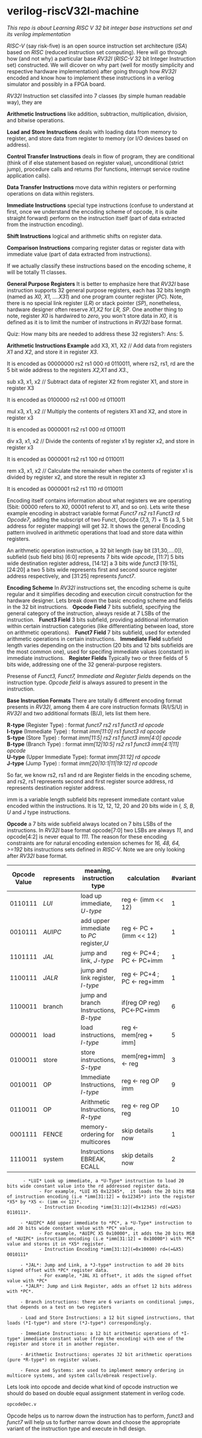 # verilog-riscV32I-machine


*This repo is about Learning  RISC V 32 bit integer base instructions set and its verilog implementation*

*RISC-V* (say risk-five) is an open source instruction set architecture (*ISA*) based on 
*RISC* (reduced instruction set computing). Here will go through how (and not why) a particular base *RV32I* 
(*RISC-V* 32 bit Integer Instruction set) constructed. We will dicover on why part (well for mostly simplicity and respective hardware implementation) after
going through how *RV32I* encoded and know how to implement these instructions in a verilog simulator and possibly in a FPGA board.


*RV32I* Instruction set classifed into 7 classes (by simple human readable way), they are

**Arithmetic Instructions** like addition, subtraction, multiplication, division, and bitwise operations.

**Load and Store Instructions** deals with loading data from memory to register, and store data from register to memory (or I/O devices based on address).

**Control Transfer Instructions** deals in flow of program, they are conditional (think of if else statement based on register value), unconditional (strict jump), 
procedure calls  and returns (for functions, interrupt service routine application calls). 

**Data Transfer Instructions** move data within registers or performing operations on data within registers.

**Immediate Instructions** special type instructions (confuse to understand at first, once we understand the encoding scheme of opcode, it is quite straight forward) perform on the 
instruction itself (part of data extracted from the instruction encoding).

**Shift Instructions** logical and arithmetic shifts on register data.

**Comparison Instructions** comparing register datas or register data with immediate value (part of data extracted from instructions).

If we actually classify these instructions based on the encoding scheme, it will be totally 11 classes.

**General Purpose Registers**
It is better to emphasize here that *RV32I* base instruction supports 32 general purpose registers, each has 32 bits length (named as *X0, X1, ....X31*) and one program counter register (*PC*). 
Note, there is no special link register (*LR*) or stack pointer (*SP*), nonetheless, hardware designer often reserve *X1,X2* for *LR, SP*. 
One another thing to note, register *X0* is hardwired to *zero*, you won't store data in *X0*, it is defined as it is to limit the number of instructions in *RV32I* base format.

Quiz: How many bits are needed to address these 32 registers?: Ans: 5.

**Arithmetic Instructions Example**
add X3, X1, X2   // Add data from registers *X1* and *X2*, and store it in register *X3*.

It is encoded as 00000000  rs2 rs1 000 rd 0110011, where rs2, rs1, rd are the 5 bit wide address to the registers *X2,X1* and *X3*.,

sub x3, x1, x2   // Subtract data of register X2 from register X1, and store in register X3

It is encoded as 0100000 rs2 rs1 000 rd 0110011

mul x3, x1, x2   // Multiply the contents of registers X1 and X2, and store  in register x3

It is encoded as 0000001 rs2 rs1 000 rd 0110011

div x3, x1, x2   // Divide the contents of register x1 by register x2, and store in register x3

It is encoded as 0000001 rs2 rs1 100 rd 0110011

rem x3, x1, x2   // Calculate the remainder when the contents of register x1 is divided by register x2, and store the result in register x3

It is encoded as 0000001 rs2 rs1 110 rd 0110011

Encoding itself contains information about what registers we are operating (5bit: 00000 refers to *X0*, 00001 referst to *X1*, and so on).
Lets write these example encoding in abstract variable format *Funct7 rs2 rs1 Funct3 rd Opcode7*,  adding the subscript of two Funct, Opcode (7,3, 7) + 15 (a 3, 5 bit address for register mapping) will get 32. It shows the general Encoding pattern involved in arithmetic operations that load and store data within registers.

An arithmetic operation instruction, a 32 bit length (say bit [31,30,....0]), subfield (sub field bits) [6:0] represents 7 bits wide *opcode*, [11:7] 5 bits wide destination register address, [14:12] a 3 bits wide *funct3* [19:15], [24:20] a two 5 bits wide represents first and second source register address respectively, and [31:25] represents *funct7*.  

**Encoding Scheme**
In *RV32I* instructions set, the encoding scheme is quite regular and it simplifies decoding and execution circuit construction for the hardware designer.
Lets break down the basic encoding scheme and fields in the 32 bit instructions.
&nbsp; **Opcode Field** 7 bits subfield, specifying the general category of the instruction, always reside at 7 LSBs of the instruction.
&nbsp; **Funct3 Field** 3 bits subfield, providing additional information within certain instruction categories (like differentiating between load, store on arithmetic operations).
&nbsp; **Funct7 Field** 7 bits subfield, used for extended arithmetic operations in certain instructions.
&nbsp; **Immediate Field** subfield length varies depending on the instruction (20 bits and 12 bits subfields are the most common one), used for specifing immediate values (constant) in immediate instructions.
&nbsp; **Register Fields** Typically two or three fields of 5 bits wide, addressing one of the 32 general-purpose registers.

Presense of *Funct3, Funct7, Immediate and Register fields* depends on the instruction type. *Opcode field* is always assured to present in the instruction.

**Base Instruction Formats**
There are totally 6 different encoding format presents in *RV32I*, among them 4 are core instruction formats (R/I/S/U) in *RV32I* and two additional formats (B/J), lets list them here.


**R-type** (Register Type)       : format *funct7     rs2   rs1 funct3 rd          opcode* <br />
**I-type** (Immediate Type)      : format *imm[11:0]        rs1 funct3 rd          opcode* <br />
**S-type** (Store Type)          : format *imm[11:5]  rs2   rs1 funct3 imm[4:0]    opcode* <br />
**B-type** (Branch Type)         : format *imm[12|10:5] rs2 rs1 funct3 imm[4:1|11] opcode* <br />
**U-type** (Upper Immediate Type): format *imm[31:12]                  rd          opcode* <br />
**J-type** (Jump Type)           : format *imm[20|10:1|11|19:12]       rd          opcode* <br />


So far, we know rs2, rs1 and rd are Register fields in the encoding scheme, and rs2, rs1 represents second and first register source address, rd represents destination register address.

imm is a variable length subfield bits represent immediate contant value encoded within the instructions. It is 12, 12, 12, 20 and 20 bits wide in *I, S, B, U* and *J* type instructions.


**Opcode** a 7 bits wide subfield always located on 7 bits LSBs of the instructions. In *RV32I* base format opcode[7:0] two LSBs are always *11*, and opcode[4:2] is never equal to *111*. The reason for these encoding constraints are for natural encoding extension schemes for *16, 48, 64, >=192* bits instructions sets defined in *RISC-V*. Note we are only looking after *RV32I* base format.

Opcode Value | represents | meaning, instruction type        |  calculation                 | #variants
---------|---------|-----------------------------------------|------------------------------|----------------
0110111  | *LUI*   |  load up immediate, *U-type*            | reg <- (imm << 12)           | 1
0010111  | *AUIPC* |add upper immediate to *PC* register,*U* | reg <- PC + (imm << 12)      | 1 
1101111  | *JAL*   |  jump and link, *J-type*                | reg <- PC+4 ; PC <- PC+imm   | 1
1100111  | *JALR*  |  jump and link register, *I-type*       | reg <- PC+4 ; PC <- reg+imm  | 1
1100011  | branch  |  jump and branch Instructions, *B-type* | if(reg OP reg) PC<-PC+imm    | 6
0000011  | load    |  load instructions, *I-type*            | reg <- mem[reg + imm]        | 5
0100011  | store   |  store instructions, *S-type*           | mem[reg+imm] <- reg          | 3
0010011  |  OP     | Immediate Instructions, *I-type*        | reg <- reg OP imm            | 9
0110011  |  OP     | Arithmetic Instructions, *R-type*       | reg <- reg OP reg            | 10
0001111  | FENCE   | memory-ordering for multicores          | skip details now             | 1
1110011  | system  | Instructions EBREAK, ECALL              | skip details now             | 2

          - *LUI* Look up immediate, a *U-Type* instruction to load 20 bits wide constant value into the rd addressed register data.
				- For example, *LUI X5 0x12345*,  it loads the 20 bits MSB of instruction encoding (i.e *imm[31:12] = 0x12345*) into the register *X5* by *X5 <- (imm << 12)*.
				- Instruction Encoding *imm[31:12](=0x12345) rd(=&X5) 0110111*.

		 - *AUIPC* Add upper immediate to *PC*, a *U-Type* instruction to add 20 bits wide constant value with *PC* value, 
				- For example, *AUIPC X5 0x10000*, it adds the 20 bits MSB of *AUIPC* instruction encoding (i.e *imm[31:12] = 0x10000*) with *PC* value and stores it in *X5* register.
				- Instruction Encoding *imm[31:12](=0x10000) rd=(=&X5) 0010111*
		 	
		 - *JAL*: Jump and Link, a *J-type* instruction to add 20 bits signed offset with *PC* register data.
		 		- For example, *JAL X1 offset*, it adds the signed offset value with *PC*
		 - *JALR*: Jump and Link Register, adds an offset 12 bits address with *PC*. 
	
		 - Branch instructions: there are 6 variants on conditional jumps, that depends on a test on two registers

		 - Load and Store Instructions: a 12 bit signed instructions, that loads (*I-type*) and store (*J-type*) correspondingly.

		 - Immediate Instructions: a 12 bit arithmetic operations of *I-type* immediate constant value (from the encoding) with one of the register and store it in another register.

		 - Arithmetic Instructions: operates 32 bit arithmetic operations (pure *R-type*) on register values. 

		 - Fence and Systems: are used to implement memory ordering in multicore systems, and system calls/ebreak respectively.
Lets look into opcode and decide what kind of opcode instruction we should do based on double equal assignment statement in verilog code.
```verilog
opcodeDec.v
```

Opcode helps us to narrow down the instruction has to perform, *funct3* and *funct7* will help us to further narrow down and choose the appropriate variant of the instruction type and 
execute in hdl design. 
